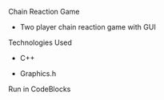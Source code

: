 Chain Reaction Game

- Two player chain reaction game with GUI

Technologies Used

- C++

- Graphics.h

Run in CodeBlocks